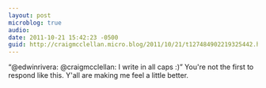 ```yaml
---
layout: post
microblog: true
audio: 
date: 2011-10-21 15:42:23 -0500
guid: http://craigmcclellan.micro.blog/2011/10/21/t127484902219325442.html
---
```

“@edwinrivera: @craigmcclellan: I write in all caps :)” You're not the first to respond like this. Y'all are making me feel a little better.
